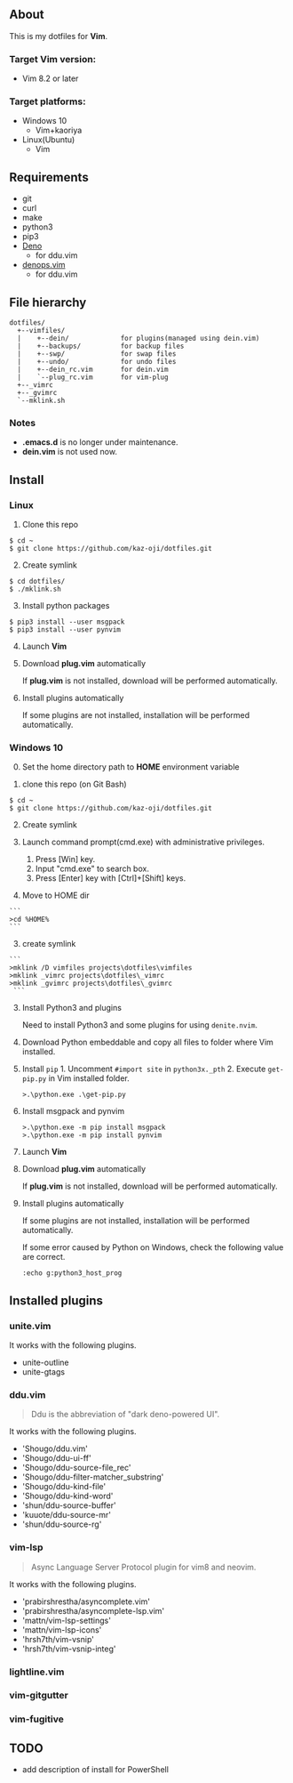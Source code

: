 ## About

This is my dotfiles for **Vim**.

### Target Vim version:
- Vim 8.2 or later

### Target platforms:
- Windows 10
  - Vim+kaoriya
- Linux(Ubuntu)
  - Vim

## Requirements

- git
- curl
- make
- python3
- pip3
- [Deno](https://deno.land/)
    - for ddu.vim
- [denops.vim](https://github.com/vim-denops/denops.vim)
    - for ddu.vim

## File hierarchy

```
dotfiles/
  +--vimfiles/
  |    +--dein/             for plugins(managed using dein.vim)
  |    +--backups/          for backup files
  |    +--swp/              for swap files
  |    +--undo/             for undo files
  |    +--dein_rc.vim       for dein.vim
  |    `--plug_rc.vim       for vim-plug
  +--_vimrc
  +--_gvimrc
  `--mklink.sh
```

### Notes

- **.emacs.d** is no longer under maintenance.
- **dein.vim** is not used now.

## Install

### Linux

1. Clone this repo
  ```
  $ cd ~
  $ git clone https://github.com/kaz-oji/dotfiles.git
  ```

2. Create symlink
  ```
  $ cd dotfiles/
  $ ./mklink.sh
  ```

3. Install python packages
  ```
  $ pip3 install --user msgpack
  $ pip3 install --user pynvim
  ```

4. Launch **Vim**

5. Download **plug.vim** automatically
  
    If **plug.vim** is not installed, download will be performed automatically.

6. Install plugins automatically
  
    If some plugins are not installed, installation will be performed automatically.

### Windows 10

0. Set the home directory path to **HOME** environment variable

1. clone this repo (on Git Bash)

  ```
  $ cd ~
  $ git clone https://github.com/kaz-oji/dotfiles.git
  ```

2. Create symlink
  1. Launch command prompt(cmd.exe) with administrative privileges.
     1. Press [Win] key.
     2. Input "cmd.exe" to search box.
     3. Press [Enter] key with [Ctrl]+[Shift] keys.

  2. Move to HOME dir

    ```
    >cd %HOME%
    ```

  3. create symlink

    ```
    >mklink /D vimfiles projects\dotfiles\vimfiles
    >mklink _vimrc projects\dotfiles\_vimrc
    >mklink _gvimrc projects\dotfiles\_gvimrc
     ```


3. Install Python3 and plugins  
  
    Need to install Python3 and some plugins for using `denite.nvim`.

  1. Download Python embeddable and copy all files to folder where Vim installed.
  2. Install `pip`
    1. Uncomment `#import site` in `python3x._pth`
    2. Execute `get-pip.py` in Vim installed folder.
       ```
       >.\python.exe .\get-pip.py
       ```
  3. Install msgpack and pynvim
     ```
     >.\python.exe -m pip install msgpack
     >.\python.exe -m pip install pynvim
     ```

4. Launch **Vim**

5. Download **plug.vim** automatically  
  
    If **plug.vim** is not installed, download will be performed automatically.

6. Install plugins automatically  
  
    If some plugins are not installed, installation will be performed automatically.
  
    If some error caused by Python on Windows, check the following value are correct.

    ```
    :echo g:python3_host_prog
    ```

## Installed plugins

### unite.vim

It works with the following plugins.

* unite-outline
* unite-gtags

### ddu.vim

> Ddu is the abbreviation of "dark deno-powered UI". 

It works with the following plugins.

* 'Shougo/ddu.vim'
* 'Shougo/ddu-ui-ff'
* 'Shougo/ddu-source-file_rec'
* 'Shougo/ddu-filter-matcher_substring'
* 'Shougo/ddu-kind-file'
* 'Shougo/ddu-kind-word'
* 'shun/ddu-source-buffer'
* 'kuuote/ddu-source-mr'
* 'shun/ddu-source-rg'

### vim-lsp

> Async Language Server Protocol plugin for vim8 and neovim.

It works with the following plugins.

* 'prabirshrestha/asyncomplete.vim'
* 'prabirshrestha/asyncomplete-lsp.vim'
* 'mattn/vim-lsp-settings'
* 'mattn/vim-lsp-icons'
* 'hrsh7th/vim-vsnip'
* 'hrsh7th/vim-vsnip-integ'

### lightline.vim

### vim-gitgutter

### vim-fugitive

## TODO

- add description of install for PowerShell
